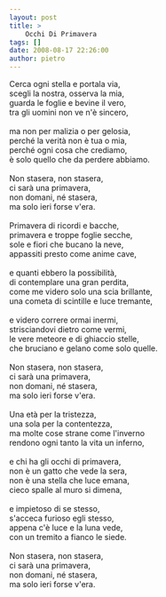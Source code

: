 ```yaml
---
layout: post
title: >
    Occhi Di Primavera
tags: []
date: 2008-08-17 22:26:00
author: pietro
---
```

Cerca ogni stella e portala via,<br/>scegli la nostra, osserva la mia,<br/>guarda le foglie e bevine il vero,<br/>tra gli uomini non ve n'è sincero,<br/><br/>ma non per malizia o per gelosia,<br/>perché la verità non è tua o mia,<br/>perché ogni cosa che crediamo,<br/>è solo quello che da perdere abbiamo.<br/><br/>Non stasera, non stasera,<br/>ci sarà una primavera,<br/>non domani, né stasera,<br/>ma solo ieri forse v'era.<br/><br/>Primavera di ricordi e bacche,<br/>primavera e troppe foglie secche,<br/>sole e fiori che bucano la neve,<br/>appassiti presto come anime cave,<br/><br/>e quanti ebbero la possibilità,<br/>di contemplare una gran perdita,<br/>come me videro solo una scia brillante,<br/>una cometa di scintille e luce tremante,<br/><br/>e videro correre ormai inermi,<br/>strisciandovi dietro come vermi,<br/>le vere meteore e di ghiaccio stelle,<br/>che bruciano e gelano come solo quelle.<br/><br/>Non stasera, non stasera,<br/>ci sarà una primavera,<br/>non domani, né stasera,<br/>ma solo ieri forse v'era.<br/><br/>Una età per la tristezza,<br/>una sola per la contentezza,<br/>ma molte cose strane come l'inverno<br/>rendono ogni tanto la vita un inferno,<br/><br/>e chi ha gli occhi di primavera,<br/>non è un gatto che vede la sera,<br/>non è una stella che luce emana,<br/>cieco spalle al muro si dimena,<br/><br/>e impietoso di se stesso,<br/>s'acceca furioso egli stesso,<br/>appena c'è luce e la luna vede,<br/>con un tremito a fianco le siede.<br/><br/>Non stasera, non stasera,<br/>ci sarà una primavera,<br/>non domani, né stasera,<br/>ma solo ieri forse v'era.
